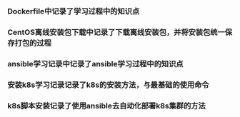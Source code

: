 ### Dockerfile中记录了学习过程中的知识点

### CentOS离线安装包下载中记录了下载离线安装包，并将安装包统一保存打包的过程

### ansible学习记录中记录了ansible学习过程中的知识点

### 安装k8s学习记录记录了k8s的安装方法，与最基础的使用命令

### k8s脚本安装记录了使用ansible去自动化部署k8s集群的方法
